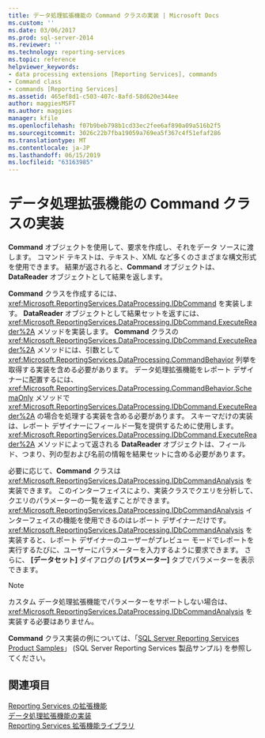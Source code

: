 ```yaml
---
title: データ処理拡張機能の Command クラスの実装 | Microsoft Docs
ms.custom: ''
ms.date: 03/06/2017
ms.prod: sql-server-2014
ms.reviewer: ''
ms.technology: reporting-services
ms.topic: reference
helpviewer_keywords:
- data processing extensions [Reporting Services], commands
- Command class
- commands [Reporting Services]
ms.assetid: 465ef8d1-c503-407c-8afd-58d620e344ee
author: maggiesMSFT
ms.author: maggies
manager: kfile
ms.openlocfilehash: f07b9beb798b1cd33ec2fee6af890a09a516b2f5
ms.sourcegitcommit: 3026c22b7fba19059a769ea5f367c4f51efaf286
ms.translationtype: MT
ms.contentlocale: ja-JP
ms.lasthandoff: 06/15/2019
ms.locfileid: "63163985"
---
```

# <a name="implementing-a-command-class-for-a-data-processing-extension"></a>データ処理拡張機能の Command クラスの実装
  **Command** オブジェクトを使用して、要求を作成し、それをデータ ソースに渡します。 コマンド テキストは、テキスト、XML など多くのさまざまな構文形式を使用できます。 結果が返されると、**Command** オブジェクトは、**DataReader** オブジェクトとして結果を返します。  
  
 **Command** クラスを作成するには、<xref:Microsoft.ReportingServices.DataProcessing.IDbCommand> を実装します。 **DataReader** オブジェクトとして結果セットを返すには、<xref:Microsoft.ReportingServices.DataProcessing.IDbCommand.ExecuteReader%2A> メソッドを実装します。 **Command** クラスの <xref:Microsoft.ReportingServices.DataProcessing.IDbCommand.ExecuteReader%2A> メソッドには、引数として <xref:Microsoft.ReportingServices.DataProcessing.CommandBehavior> 列挙を取得する実装を含める必要があります。 データ処理拡張機能をレポート デザイナーに配置するには、<xref:Microsoft.ReportingServices.DataProcessing.CommandBehavior.SchemaOnly> メソッドで <xref:Microsoft.ReportingServices.DataProcessing.IDbCommand.ExecuteReader%2A> の場合を処理する実装を含める必要があります。 スキーマだけの実装は、レポート デザイナーにフィールド一覧を提供するために使用します。 <xref:Microsoft.ReportingServices.DataProcessing.IDbCommand.ExecuteReader%2A> メソッドによって返される **DataReader** オブジェクトは、フィールド、つまり、列の型および名前の情報を結果セットに含める必要があります。  
  
 必要に応じて、**Command** クラスは <xref:Microsoft.ReportingServices.DataProcessing.IDbCommandAnalysis> を実装できます。 このインターフェイスにより、実装クラスでクエリを分析して、クエリのパラメーターの一覧を返すことができます。 <xref:Microsoft.ReportingServices.DataProcessing.IDbCommandAnalysis> インターフェイスの機能を使用できるのはレポート デザイナーだけです。 <xref:Microsoft.ReportingServices.DataProcessing.IDbCommandAnalysis> を実装すると、レポート デザイナーのユーザーがプレビュー モードでレポートを実行するたびに、ユーザーにパラメーターを入力するように要求できます。 さらに、 **[データセット]** ダイアログの **[パラメーター]** タブでパラメーターを表示できます。  
  
> [!NOTE]  
>  カスタム データ処理拡張機能でパラメーターをサポートしない場合は、<xref:Microsoft.ReportingServices.DataProcessing.IDbCommandAnalysis> を実装する必要はありません。  
  
 **Command** クラス実装の例については、「[SQL Server Reporting Services Product Samples](https://go.microsoft.com/fwlink/?LinkId=177889)」 (SQL Server Reporting Services 製品サンプル) を参照してください。  
  
## <a name="see-also"></a>関連項目  
 [Reporting Services の拡張機能](../reporting-services-extensions.md)   
 [データ処理拡張機能の実装](implementing-a-data-processing-extension.md)   
 [Reporting Services 拡張機能ライブラリ](../reporting-services-extension-library.md)  
  
  
